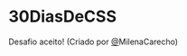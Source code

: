 # 30DiasDeCSS
Desafio aceito! (Criado por [@](https://github.com/MilenaCarecho/30diasD)MilenaCarecho)

